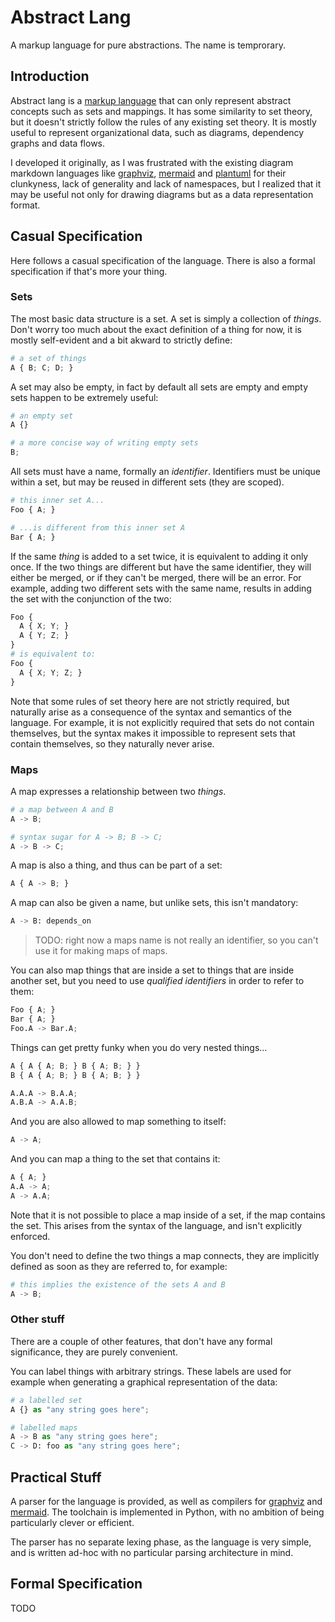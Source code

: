 # Abstract Lang
A markup language for pure abstractions. The name is temprorary.

## Introduction

Abstract lang is a [markup language]() that can only represent abstract concepts such as sets and mappings. It has some similarity to set theory, but it doesn't strictly follow the rules of any existing set theory. It is mostly useful to represent organizational data, such as diagrams, dependency graphs and data flows.

I developed it originally, as I was frustrated with the existing diagram markdown languages like [graphviz](), [mermaid]() and [plantuml]() for their clunkyness, lack of generality and lack of namespaces, but I realized that it may be useful not only for drawing diagrams but as a data representation format.

## Casual Specification

Here follows a casual specification of the language. There is also a formal specification if that's more your thing.

### Sets

The most basic data structure is a set. A set is simply a collection of *things*. Don't worry too much about the exact definition of a thing for now, it is mostly self-evident and a bit akward to strictly define:

```python
# a set of things
A { B; C; D; }
```

A set may also be empty, in fact by default all sets are empty and empty sets happen to be extremely useful:

```python
# an empty set
A {}

# a more concise way of writing empty sets
B;
```

All sets must have a name, formally an *identifier*. Identifiers must be unique within a set, but may be reused in different sets (they are scoped).

```python
# this inner set A...
Foo { A; }

# ...is different from this inner set A
Bar { A; }
```

If the same *thing* is added to a set twice, it is equivalent to adding it only once. If the two things are different but have the same identifier, they will either be merged, or if they can't be merged, there will be an error. For example, adding two different sets with the same name, results in adding the set with the conjunction of the two:

```python
Foo {
  A { X; Y; }
  A { Y; Z; }
}
# is equivalent to:
Foo {
  A { X; Y; Z; }
}
```

Note that some rules of set theory here are not strictly required, but naturally arise as a consequence of the syntax and semantics of the language. For example, it is not explicitly required that sets do not contain themselves, but the syntax makes it impossible to represent sets that contain themselves, so they naturally never arise.

### Maps

A map expresses a relationship between two *things*. 

```python
# a map between A and B
A -> B;

# syntax sugar for A -> B; B -> C;
A -> B -> C;
```

A map is also a thing, and thus can be part of a set:

```python
A { A -> B; }
```

A map can also be given a name, but unlike sets, this isn't mandatory:

```python
A -> B: depends_on
```

> TODO: right now a maps name is not really an identifier, so you can't use it for making maps of maps.

You can also map things that are inside a set to things that are inside another set, but you need to use *qualified identifiers* in order to refer to them:

```python
Foo { A; }
Bar { A; }
Foo.A -> Bar.A;
```

Things can get pretty funky when you do very nested things...

```python
A { A { A; B; } B { A; B; } }
B { A { A; B; } B { A; B; } }

A.A.A -> B.A.A;
A.B.A -> A.A.B;
```

And you are also allowed to map something to itself:

```python
A -> A;
```

And you can map a thing to the set that contains it:

```python
A { A; }
A.A -> A;
A -> A.A;
```

Note that it is not possible to place a map inside of a set, if the map contains the set. This arises from the syntax of the language, and isn't explicitly enforced.

You don't need to define the two things a map connects, they are implicitly defined as soon as they are referred to, for example:

```python
# this implies the existence of the sets A and B
A -> B;
```

### Other stuff

There are a couple of other features, that don't have any formal significance, they are purely convenient. 

You can label things with arbitrary strings. These labels are used for example when generating a graphical representation of the data:

```python
# a labelled set
A {} as "any string goes here";

# labelled maps
A -> B as "any string goes here";
C -> D: foo as "any string goes here";
```

## Practical Stuff

A parser for the language is provided, as well as compilers for [graphviz]() and [mermaid](). The toolchain is implemented in Python, with no ambition of being particularly clever or efficient.

The parser has no separate lexing phase, as the language is very simple, and is written ad-hoc with no particular parsing architecture in mind.

## Formal Specification

TODO



